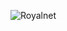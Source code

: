 ![Royalnet](https://github.com/yuankong666/Ultimate-RAT-Collection/assets/128066597/732059a0-58b1-45f0-bdeb-70a1b9c04295)
